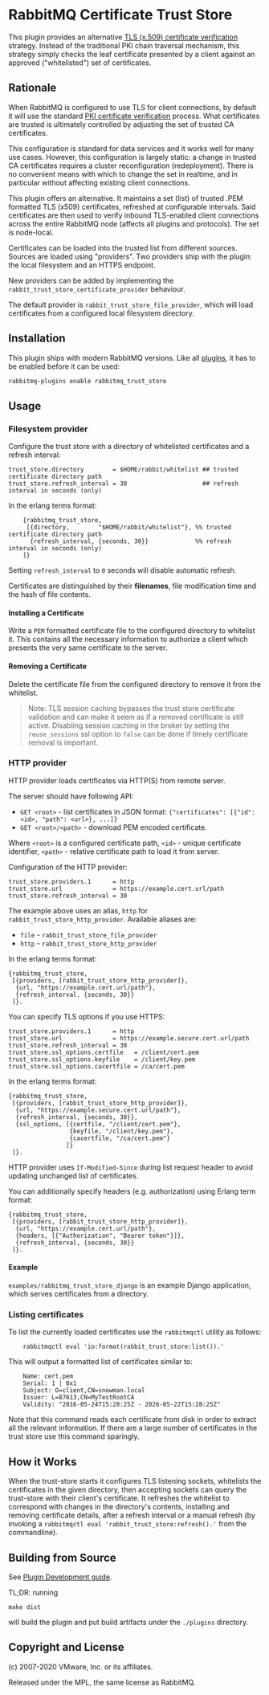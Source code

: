 # RabbitMQ Certificate Trust Store

This plugin provides an alternative [TLS (x.509) certificate verification](https://www.rabbitmq.com/ssl.html#peer-verification)
strategy. Instead of the traditional PKI chain traversal mechanism,
this strategy simply checks the leaf certificate presented by a client
against an approved ("whitelisted") set of certificates.


## Rationale

When RabbitMQ is configured to use TLS for client connections, by default it will
use the standard [PKI certificate verification](https://www.rabbitmq.com/ssl.html#peer-verification) process.
What certificates are trusted is ultimately controlled by adjusting the set of trusted CA certificates.

This configuration is standard for data services and it works well for many use cases. However,
this configuration is largely static: a change in trusted CA certificates requires a cluster
reconfiguration (redeployment).
There is no convenient means with which to change the set in realtime, and in particular
without affecting existing client connections.

This plugin offers an alternative. It maintains a set (list) of trusted .PEM formatted TLS (x509) certificates,
refreshed at configurable intervals. Said certificates are then used
to verify inbound TLS-enabled client connections across the entire RabbitMQ node (affects all plugins and protocols).
The set is node-local.

Certificates can be loaded into the trusted list from different sources. Sources are loaded using "providers".
Two providers ship with the plugin: the local filesystem and an HTTPS endpoint.

New providers can be added by implementing the `rabbit_trust_store_certificate_provider` behaviour.

The default provider is `rabbit_trust_store_file_provider`, which will load certificates
from a configured local filesystem directory.


## Installation

This plugin ships with modern RabbitMQ versions. Like all [plugins](https://www.rabbitmq.com/plugins.html),
it has to be enabled before it can be used:

``` sh
rabbitmq-plugins enable rabbitmq_trust_store
```

## Usage

### Filesystem provider

Configure the trust store with a directory of whitelisted certificates
and a refresh interval:

```
trust_store.directory        = $HOME/rabbit/whitelist ## trusted certificate directory path
trust_store.refresh_interval = 30                     ## refresh interval in seconds (only)
```

In the erlang terms format:

```
    {rabbitmq_trust_store,
     [{directory,        "$HOME/rabbit/whitelist"}, %% trusted certificate directory path
      {refresh_interval, {seconds, 30}}             %% refresh interval in seconds (only)
    ]}
```

Setting `refresh_interval` to `0` seconds will disable automatic refresh.

Certificates are distinguished by their **filenames**, file modification time and
the hash of file contents.

#### Installing a Certificate

Write a `PEM` formatted certificate file to the configured directory
to whitelist it. This contains all the necessary information to
authorize a client which presents the very same certificate to the
server.

#### Removing a Certificate

Delete the certificate file from the configured directory to remove it
from the whitelist.

> Note: TLS session caching bypasses the trust store certificate validation and can
make it seem as if a removed certificate is still active. Disabling session caching
in the broker by setting the `reuse_sessions` ssl option to `false` can be done if
timely certificate removal is important.

### HTTP provider

HTTP provider loads certificates via HTTP(S) from remote server.

The server should have following API:

- `GET <root>` - list certificates in JSON format: `{"certificates": [{"id": <id>, "path": <url>}, ...]}`
- `GET <root>/<path>` - download PEM encoded certificate.

Where `<root>` is a configured certificate path, `<id>` - unique certificate identifier,
`<path>` - relative certificate path to load it from server.

Configuration of the HTTP provider:


```
trust_store.providers.1      = http
trust_store.url              = https://example.cert.url/path
trust_store.refresh_interval = 30
```

The example above uses an alias, `http` for `rabbit_trust_store_http_provider`.
Available aliases are:

- `file` - `rabbit_trust_store_file_provider`
- `http` - `rabbit_trust_store_http_provider`

In the erlang terms format:

```
{rabbitmq_trust_store,
 [{providers, [rabbit_trust_store_http_provider]},
  {url, "https://example.cert.url/path"},
  {refresh_interval, {seconds, 30}}
 ]}.
```

You can specify TLS options if you use HTTPS:

```
trust_store.providers.1      = http
trust_store.url              = https://example.secure.cert.url/path
trust_store.refresh_interval = 30
trust_store.ssl_options.certfile   = /client/cert.pem
trust_store.ssl_options.keyfile    = /client/key.pem
trust_store.ssl_options.cacertfile = /ca/cert.pem
```

In the erlang terms format:

```
{rabbitmq_trust_store,
 [{providers, [rabbit_trust_store_http_provider]},
  {url, "https://example.secure.cert.url/path"},
  {refresh_interval, {seconds, 30}},
  {ssl_options, [{certfile, "/client/cert.pem"},
                 {keyfile, "/client/key.pem"},
                 {cacertfile, "/ca/cert.pem"}
                ]}
 ]}.
```

HTTP provider uses `If-Modified-Since` during list request header to avoid updating
unchanged list of certificates.

You can additionally specify headers (e.g. authorization) using Erlang term format:

```
{rabbitmq_trust_store,
 [{providers, [rabbit_trust_store_http_provider]},
  {url, "https://example.cert.url/path"},
  {headers, [{"Authorization", "Bearer token"}]},
  {refresh_interval, {seconds, 30}}
 ]}.
```

#### Example

`examples/rabbitmq_trust_store_django` is an example Django application, which serves
certificates from a directory.


### Listing certificates

To list the currently loaded certificates use the `rabbitmqctl` utility as follows:

```
    rabbitmqctl eval 'io:format(rabbit_trust_store:list()).'
```

This will output a formatted list of certificates similar to:

```
    Name: cert.pem
    Serial: 1 | 0x1
    Subject: O=client,CN=snowman.local
    Issuer: L=87613,CN=MyTestRootCA
    Validity: "2016-05-24T15:28:25Z - 2026-05-22T15:28:25Z"
```

Note that this command reads each certificate from disk in order to extract
all the relevant information. If there are a large number of certificates in the
trust store use this command sparingly.


## How it Works

When the trust-store starts it configures TLS listening sockets,
whitelists the certificates in the given directory, then accepting
sockets can query the trust-store with their client's certificate. It
refreshes the whitelist to correspond with changes in the directory's
contents, installing and removing certificate details, after a refresh
interval or a manual refresh (by invoking a `rabbitmqctl eval
'rabbit_trust_store:refresh().'` from the commandline).


## Building from Source

See [Plugin Development guide](https://www.rabbitmq.com/plugin-development.html).

TL;DR: running

    make dist

will build the plugin and put build artifacts under the `./plugins` directory.


## Copyright and License

(c) 2007-2020 VMware, Inc. or its affiliates.

Released under the MPL, the same license as RabbitMQ.
